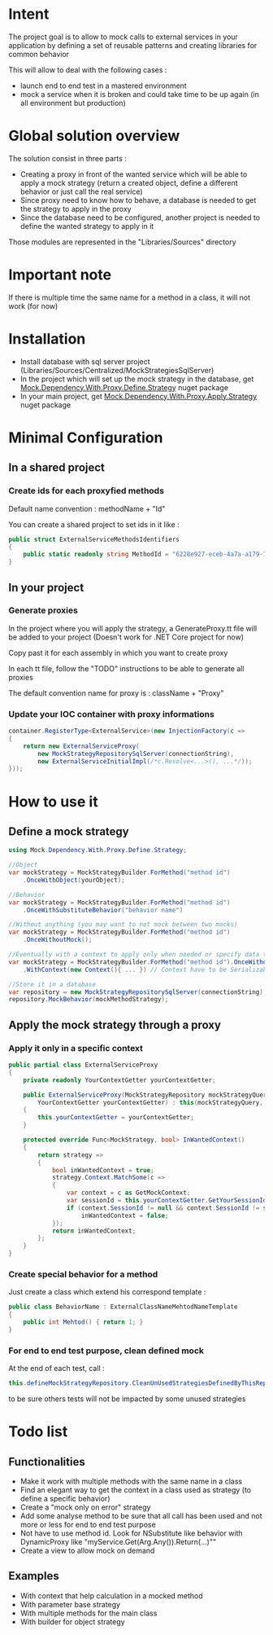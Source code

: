 # Intent
The project goal is to allow to mock calls to external services in your application by defining a set of reusable patterns and creating libraries for common behavior 

This will allow to deal with the following cases :
- launch end to end test in a mastered environment
- mock a service when it is broken and could take time to be up again (in all environment but production)

# Global solution overview
The solution consist in three parts :
- Creating a proxy in front of the wanted service which will be able to apply a mock strategy (return a created object, define a different behavior or just call the real service)
- Since proxy need to know how to behave, a database is needed to get the strategy to apply in the proxy
- Since the database need to be configured, another project is needed to define the wanted strategy to apply in it

Those modules are represented in the "Libraries/Sources" directory

# Important note
If there is multiple time the same name for a method in a class, it will not work (for now)

# Installation
- Install database with sql server project (Libraries/Sources/Centralized/MockStrategiesSqlServer)
- In the project which will set up the mock strategy in the database, get [Mock.Dependency.With.Proxy.Define.Strategy](https://www.nuget.org/packages/Mock.Dependency.With.Proxy.Define.Strategy) nuget package
- In your main project, get [Mock.Dependency.With.Proxy.Apply.Strategy](https://www.nuget.org/packages/Mock.Dependency.With.Proxy.Apply.Strategy) nuget package

# Minimal Configuration

## In a shared project
### Create ids for each proxyfied methods 
Default name convention : methodName + "Id"

You can create a shared project to set ids in it like :
```csharp
public struct ExternalServiceMethodsIdentifiers
{
    public static readonly string MethodId = "6228e927-eceb-4a7a-a179-7e4f1bc17d85";
}
```

## In your project 
### Generate proxies
In the project where you will apply the strategy, a GenerateProxy.tt file will be added to your project (Doesn't work for .NET Core project for now)

Copy past it for each assembly in which you want to create proxy

In each tt file, follow the "TODO" instructions to be able to generate all proxies

The default convention name for proxy is : className + "Proxy"

### Update your IOC container with proxy informations
```csharp
container.RegisterType<ExternalService>(new InjectionFactory(c =>
{
    return new ExternalServiceProxy(
        new MockStrategyRepositorySqlServer(connectionString),
        new ExternalServiceInitialImpl(/*c.Resolve<...>(), ...*/));
}));
```

# How to use it

## Define a mock strategy
```csharp
using Mock.Dependency.With.Proxy.Define.Strategy;

//Object
var mockStrategy = MockStrategyBuilder.ForMethod("method id")
	.OnceWithObject(yourObject);

//Behavior
var mockStrategy = MockStrategyBuilder.ForMethod("method id")
	.OnceWithSubstituteBehavior("behavior name")

//Without anything (you may want to not mock between two mocks)
var mockStrategy = MockStrategyBuilder.ForMethod("method id")
    .OnceWithoutMock();

//Eventually with a context to apply only when needed or specify data to help to generate return value for substitute behavior
var mockStrategy = MockStrategyBuilder.ForMethod("method id").OnceWithoutMock();
	.WithContext(new Context(){ ... }) // Context have to be Serializable

//Store it in a database
var repository = new MockStrategyRepositorySqlServer(connectionString);
repository.MockBehavior(mockMethodStrategy);
```

## Apply the mock strategy through a proxy

### Apply it only in a specific context
```csharp
public partial class ExternalServiceProxy
{
    private readonly YourContextGetter yourContextGetter;

    public ExternalServiceProxy(MockStrategyRepository mockStrategyQuery, ExternalService service,
        YourContextGetter yourContextGetter) : this(mockStrategyQuery, service)
    {
        this.yourContextGetter = yourContextGetter;
    }

    protected override Func<MockStrategy, bool> InWantedContext()
    {
        return strategy =>
        {
            bool inWantedContext = true;
            strategy.Context.MatchSome(c =>
            {
                var context = c as GetMockContext;
                var sessionId = this.yourContextGetter.GetYourSessionId();
                if (context.SessionId != null && context.SessionId != sessionId)
                    inWantedContext = false;
            });
            return inWantedContext;
        };
    }
}
```

### Create special behavior for a method
Just create a class which extend his correspond template :
```csharp
public class BehaviorName : ExternalClassNameMehtodNameTemplate
{
    public int Mehtod() { return 1; }
}
```

### For end to end test purpose, clean defined mock
At the end of each test, call :
```csharp
this.defineMockStrategyRepository.CleanUnUsedStrategiesDefinedByThisRepository();
```
to be sure others tests will not be impacted by some unused strategies


# Todo list

## Functionalities
- Make it work with multiple methods with the same name in a class
- Find an elegant way to get the context in a class used as strategy (to define a specific behavior)
- Create a "mock only on error" strategy
- Add some analyse method to be sure that all call has been used and not more or less for end to end test purpose
- Not have to use method id. Look for NSubstitute like behavior with DynamicProxy like "myService.Get(Arg.Any()).Return(...)""
- Create a view to allow mock on demand

## Examples
- With context that help calculation in a mocked method
- With parameter base strategy
- With multiple methods for the main class
- With builder for object strategy
